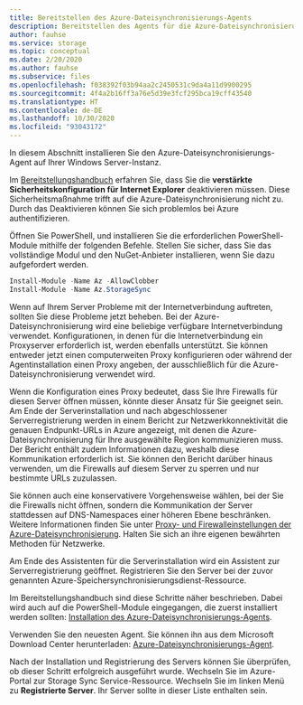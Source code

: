 ```yaml
---
title: Bereitstellen des Azure-Dateisynchronisierungs-Agents
description: Bereitstellen des Agents für die Azure-Dateisynchronisierung Ein gemeinsamer Textblock der Migrationsdokumentation.
author: fauhse
ms.service: storage
ms.topic: conceptual
ms.date: 2/20/2020
ms.author: fauhse
ms.subservice: files
ms.openlocfilehash: f038392f03b94aa2c2450531c9da4a11d9900295
ms.sourcegitcommit: 4f4a2b16ff3a76e5d39e3fcf295bca19cff43540
ms.translationtype: HT
ms.contentlocale: de-DE
ms.lasthandoff: 10/30/2020
ms.locfileid: "93043172"
---
```

In diesem Abschnitt installieren Sie den Azure-Dateisynchronisierungs-Agent auf Ihrer Windows Server-Instanz.

Im [Bereitstellungshandbuch](../articles/storage/files/storage-sync-files-deployment-guide.md) erfahren Sie, dass Sie die **verstärkte Sicherheitskonfiguration für Internet Explorer** deaktivieren müssen. Diese Sicherheitsmaßnahme trifft auf die Azure-Dateisynchronisierung nicht zu. Durch das Deaktivieren können Sie sich problemlos bei Azure authentifizieren.

Öffnen Sie PowerShell, und installieren Sie die erforderlichen PowerShell-Module mithilfe der folgenden Befehle. Stellen Sie sicher, dass Sie das vollständige Modul und den NuGet-Anbieter installieren, wenn Sie dazu aufgefordert werden.

```powershell
Install-Module -Name Az -AllowClobber
Install-Module -Name Az.StorageSync
```

Wenn auf Ihrem Server Probleme mit der Internetverbindung auftreten, sollten Sie diese Probleme jetzt beheben. Bei der Azure-Dateisynchronisierung wird eine beliebige verfügbare Internetverbindung verwendet. Konfigurationen, in denen für die Internetverbindung ein Proxyserver erforderlich ist, werden ebenfalls unterstützt. Sie können entweder jetzt einen computerweiten Proxy konfigurieren oder während der Agentinstallation einen Proxy angeben, der ausschließlich für die Azure-Dateisynchronisierung verwendet wird.

Wenn die Konfiguration eines Proxy bedeutet, dass Sie Ihre Firewalls für diesen Server öffnen müssen, könnte dieser Ansatz für Sie geeignet sein. Am Ende der Serverinstallation und nach abgeschlossener Serverregistrierung werden in einem Bericht zur Netzwerkkonnektivität die genauen Endpunkt-URLs in Azure angezeigt, mit denen die Azure-Dateisynchronisierung für Ihre ausgewählte Region kommunizieren muss. Der Bericht enthält zudem Informationen dazu, weshalb diese Kommunikation erforderlich ist. Sie können den Bericht darüber hinaus verwenden, um die Firewalls auf diesem Server zu sperren und nur bestimmte URLs zuzulassen.

Sie können auch eine konservativere Vorgehensweise wählen, bei der Sie die Firewalls nicht öffnen, sondern die Kommunikation der Server stattdessen auf DNS-Namespaces einer höheren Ebene beschränken. Weitere Informationen finden Sie unter [Proxy- und Firewalleinstellungen der Azure-Dateisynchronisierung](../articles/storage/files/storage-sync-files-firewall-and-proxy.md). Halten Sie sich an ihre eigenen bewährten Methoden für Netzwerke.

Am Ende des Assistenten für die Serverinstallation wird ein Assistent zur Serverregistrierung geöffnet. Registrieren Sie den Server bei der zuvor genannten Azure-Speichersynchronisierungsdienst-Ressource.

Im Bereitstellungshandbuch sind diese Schritte näher beschrieben. Dabei wird auch auf die PowerShell-Module eingegangen, die zuerst installiert werden sollten: [Installation des Azure-Dateisynchronisierungs-Agents](../articles/storage/files/storage-sync-files-deployment-guide.md).

Verwenden Sie den neuesten Agent. Sie können ihn aus dem Microsoft Download Center herunterladen: [Azure-Dateisynchronisierungs-Agent](https://aka.ms/AFS/agent "Download des Azure-Dateisynchronisierungs-Agents").

Nach der Installation und Registrierung des Servers können Sie überprüfen, ob dieser Schritt erfolgreich ausgeführt wurde. Wechseln Sie im Azure-Portal zur Storage Sync Service-Ressource. Wechseln Sie im linken Menü zu **Registrierte Server**. Ihr Server sollte in dieser Liste enthalten sein.
